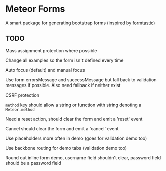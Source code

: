 # Meteor Forms

A smart package for generating bootstrap forms (inspired by [formtastic](https://github.com/justinfrench/formtastic))

## TODO

Mass assignment protection where possible

Change all examples so the form isn't defined every time

Auto focus (default) and manual focus

Use form errorsMessage and successMessage but fall back to validation messages if possible. Also need fallback if neither exist

CSRF protection

`method` key should allow a string or function with string denoting a `Meteor.method`

Need a reset action, should clear the form and emit a 'reset' event

Cancel should clear the form and emit a 'cancel' event

Use placeholders more often in demo (goes for validation demo too)

Use backbone routing for demo tabs (validation demo too)

Round out inline form demo, username field shouldn't clear, password field should be a password field
